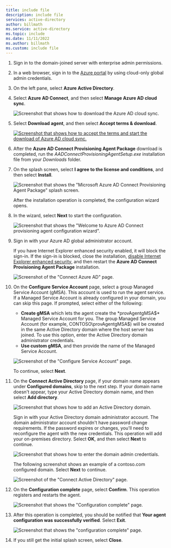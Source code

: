 ```yaml
---
title: include file
description: include file
services: active-directory
author: billmath
ms.service: active-directory
ms.topic: include
ms.date: 11/11/2022
ms.author: billmath
ms.custom: include file
---
```


1. Sign in to the domain-joined server with enterprise admin permissions.
1. In a web browser, sign in to the [Azure portal](https://portal.azure.com) by using cloud-only global admin credentials.
1. On the left pane, select **Azure Active Directory**.
1. Select **Azure AD Connect**, and then select **Manage Azure AD cloud sync**.
    
    ![Screenshot that shows how to download the Azure AD cloud sync.](./media/active-directory-cloud-sync-how-to-install/azure-ad-select-cloud-sync.png)

1. Select **Download agent**, and then select **Accept terms & download**.

   [![Screenshot that shows how to accept the terms and start the download of Azure AD cloud sync.](./media/active-directory-cloud-sync-how-to-install/azure-ad-download-cloud-sync.png)](./media/active-directory-cloud-sync-how-to-install/azure-ad-download-cloud-sync.png#lightbox)

1. After the **Azure AD Connect Provisioning Agent Package** download is completed, run the *AADConnectProvisioningAgentSetup.exe* installation file from your *Downloads* folder.

1. On the splash screen, select **I agree to the license and conditions**, and then select **Install**.

    ![Screenshot that shows the "Microsoft Azure AD Connect Provisioning Agent Package" splash screen.](./media/active-directory-cloud-sync-how-to-install/azure-ad-cloud-sync-splash-screen.png)

    After the installation operation is completed, the configuration wizard opens. 
    
1. In the wizard, select **Next** to start the configuration.

    ![Screenshot that shows the "Welcome to Azure AD Connect provisioning agent configuration wizard".](./media/active-directory-cloud-sync-how-to-install/azure-ad-cloud-sync-config-splash-screen.png)

1. Sign in with your Azure AD global administrator account.  

    If you have Internet Explorer enhanced security enabled, it will block the sign-in.  If the sign-in is blocked, close the installation, [disable Internet Explorer enhanced security](/troubleshoot/developer/browsers/security-privacy/enhanced-security-configuration-faq), and then restart the **Azure AD Connect Provisioning Agent Package**  installation.

   ![Screenshot of the "Connect Azure AD" page.](./media/active-directory-cloud-sync-how-to-install/azure-ad-cloud-sync-sign-in-to-azure.png)

1. On the **Configure Service Account** page, select a group Managed Service Account (gMSA). This account is used to run the agent service. If a Managed Service Account is already configured in your domain, you can skip this page. If prompted, select either of the following:

    - **Create gMSA** which lets the agent create the *provAgentgMSA$* Managed Service Account for you. The group Managed Service Account (for example, CONTOSO\provAgentgMSA$) will be created in the same Active Directory domain where the host server has joined. To use this option, enter the Active Directory domain administrator credentials. 
    - **Use custom gMSA**, and then provide the name of the Managed Service Account.
    
   ![Screenshot of the "Configure Service Account" page.](./media/active-directory-cloud-sync-how-to-install/azure-ad-cloud-sync-configure-service-account.png)

   To continue, select **Next**.

1. On the **Connect Active Directory** page, if your domain name appears under **Configured domains**, skip to the next step. If your domain name doesn't appear, type your Active Directory domain name, and then select **Add directory**.  

    ![Screenshot that shows how to add an Active Directory domain.](./media/active-directory-cloud-sync-how-to-install/azure-ad-cloud-sync-add-domain.png)

    Sign in with your Active Directory domain administrator account.  The domain administrator account shouldn't have password change requirements. If the password expires or changes, you'll need to reconfigure the agent with the new credentials. This operation will add your on-premises directory. Select **OK**, and then select **Next** to continue. 

    ![Screenshot that shows how to enter the domain admin credentials.](./media/active-directory-cloud-sync-how-to-install/azure-ad-cloud-sync-sign-in-to-active-directory.png)

    The following screenshot shows an example of a contoso.com configured domain. Select **Next** to continue.

    ![Screenshot of the "Connect Active Directory" page.](./media/active-directory-cloud-sync-how-to-install/azure-ad-cloud-sync-configured-domains.png)

1. On the **Configuration complete** page, select **Confirm**.  This operation registers and restarts the agent.

   ![Screenshot that shows the "Configuration complete" page.](./media/active-directory-cloud-sync-how-to-install/azure-ad-cloud-sync-confirm-screen.png)

1. After this operation is completed, you should be notified that **Your agent configuration was successfully verified**.  Select **Exit**.

    ![Screenshot that shows the "configuration complete" page.](./media/active-directory-cloud-sync-how-to-install/azure-ad-cloud-sync-complete-screen.png)

1. If you still get the initial splash screen, select **Close**.


